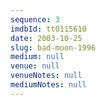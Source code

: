 ```yaml
---
sequence: 3
imdbId: tt0115610
date: 2003-10-25
slug: bad-moon-1996
medium: null
venue: null
venueNotes: null
mediumNotes: null
---
```


